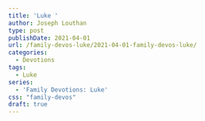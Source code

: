 ```yaml
---
title: 'Luke '
author: Joseph Louthan
type: post
publishDate: 2021-04-01
url: /family-devos-luke/2021-04-01-family-devos-luke/
categories:
  - Devotions
tags:
  - Luke
series:
  - 'Family Devotions: Luke'
css: "family-devos"
draft: true
---
```

